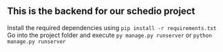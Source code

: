 ## This is the backend for our schedio project

 Install the required dependencies using ```pip install -r requirements.txt```
 <br>
 Go into the project folder and execute ```py manage.py runserver``` or ```python manage.py runserver```